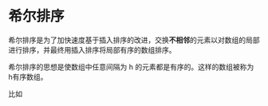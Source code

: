 # 希尔排序

希尔排序是为了加快速度基于插入排序的改进，交换**不相邻**的元素以对数组的局部 进行排序，并最终用插入排序将局部有序的数组排序。

希尔排序的思想是使数组中任意间隔为 h 的元素都是有序的。这样的数组被称为 h有序数组。

比如